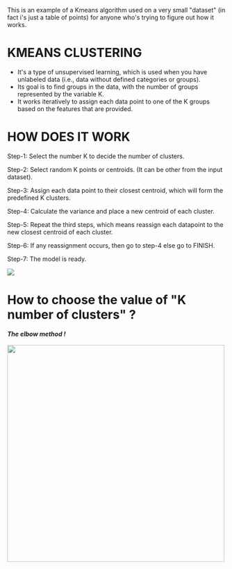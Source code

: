 This is an example of a Kmeans algorithm used on a very small "dataset" (in fact i's just a table of points) for anyone who's trying to figure out how it works.

# KMEANS CLUSTERING
- It's a type of unsupervised learning, which is used when you have unlabeled data (i.e., data without defined categories or groups). 
- Its goal is to find groups in the data, with the number of groups represented by the variable K. 
- It works iteratively to assign each data point to one of the K groups based on the features that are provided.


# HOW DOES IT WORK
Step-1: Select the number K to decide the number of clusters.

Step-2: Select random K points or centroids. (It can be other from the input dataset).

Step-3: Assign each data point to their closest centroid, which will form the predefined K clusters.

Step-4: Calculate the variance and place a new centroid of each cluster.

Step-5: Repeat the third steps, which means reassign each datapoint to the new closest centroid of each cluster.

Step-6: If any reassignment occurs, then go to step-4 else go to FINISH.

Step-7: The model is ready.

<img src="https://static.javatpoint.com/tutorial/machine-learning/images/k-means-clustering-algorithm-in-machine-learning.png"/>

# How to choose the value of "K number of clusters" ?
<b><i> The elbow method ! <b/><i/> 
  </br>
  </br>
<img width= '500px' src="https://media.licdn.com/dms/image/C4E12AQHnQ7zAvCnvZg/article-inline_image-shrink_1000_1488/0/1520190900650?e=1680739200&v=beta&t=ZPJXPcvm5as8bKz6E2wTL_ci2pmx8Lbd7eKaQpJDafM"/>

